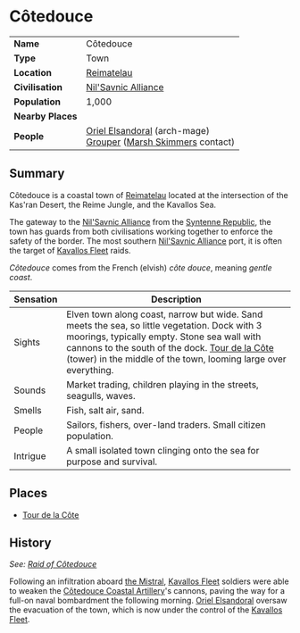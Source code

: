 # Côtedouce

|||
| --- | --- |
| **Name** | Côtedouce | place.4
| **Type** | Town |
| **Location** | [Reimatelau](../../civilisations/nilsavnic-alliance/states/reimatelau.md) |
| **Civilisation** | [Nil'Savnic Alliance](../../civilisations/nilsavnic-alliance/nilsavnic-alliance.md) |
| **Population** | 1,000 |
| **Nearby Places** | |
| **People** | [Oriel Elsandoral](../../characters/oriel-elsandoral.md) (arch-mage)<br>[Grouper](../../characters/grouper.md) ([Marsh Skimmers](../../organisations/marsh-skimmers.md) contact) |

## Summary

Côtedouce is a coastal town of [Reimatelau](../../civilisations/nilsavnic-alliance/states/reimatelau.md) located at the intersection of the Kas'ran Desert, the Reime Jungle, and the Kavallos Sea.

The gateway to the [Nil'Savnic Alliance](../../civilisations/nilsavnic-alliance/nilsavnic-alliance.md) from the [Syntenne Republic](../../civilisations/syntenne-republic/syntenne-republic.md), the town has guards from both civilisations working together to enforce the safety of the border. The most southern [Nil'Savnic Alliance](../../civilisations/nilsavnic-alliance/nilsavnic-alliance.md) port, it is often the target of [Kavallos Fleet](../../civilisations/kavallos-fleet/kavallos-fleet.md) raids.

*Côtedouce* comes from the French (elvish) *côte douce*, meaning *gentle coast*.

| Sensation | Description |
| ---- | --- |
| Sights | Elven town along coast, narrow but wide. Sand meets the sea, so little vegetation. Dock with 3 moorings, typically empty. Stone sea wall with cannons to the south of the dock. [Tour de la Côte](../buildings/government/tour-de-la-cote.md) (tower) in the middle of the town, looming large over everything. |
| Sounds | Market trading, children playing in the streets, seagulls, waves. |
| Smells | Fish, salt air, sand. |
| People | Sailors, fishers, over-land traders. Small citizen population. |
| Intrigue | A small isolated town clinging onto the sea for purpose and survival. |

## Places

- [Tour de la Côte](../buildings/government/tour-de-la-cote.md)

## History

*See: [Raid of Côtedouce](../../history/events/raid-of-cotedouce.md)*

Following an infiltration aboard [the Mistral](../ships/the-mistral.md), [Kavallos Fleet](../../civilisations/kavallos-fleet/kavallos-fleet.md) soldiers were able to weaken the [Côtedouce Coastal Artillery](../structures/cotedouce-coastal-artillery.md)'s cannons, paving the way for a full-on naval bombardment the following morning. [Oriel Elsandoral](../../characters/oriel-elsandoral.md) oversaw the evacuation of the town, which is now under the control of the [Kavallos Fleet](../../civilisations/kavallos-fleet/kavallos-fleet.md).
